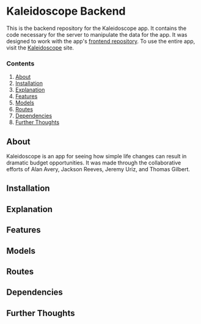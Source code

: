 # Kaleidoscope Backend

This is the backend repository for the Kaleidoscope app. It contains the code necessary for the server to manipulate the data for the app. It was designed to work with the app's [frontend repository](https://github.com/jtreeves/budget-frontend). To use the entire app, visit the [Kaleidoscope](HEROKULINKTK) site.

### Contents

1. [About](https://github.com/jtreeves/budget-backend#about)
2. [Installation](https://github.com/jtreeves/budget-backend#installation)
3. [Explanation](https://github.com/jtreeves/budget-backend#explanation)
4. [Features](https://github.com/jtreeves/budget-backend#features)
5. [Models](https://github.com/jtreeves/budget-backend#models)
6. [Routes](https://github.com/jtreeves/budget-backend#routes)
7. [Dependencies](https://github.com/jtreeves/budget-backend#dependencies)
8. [Further Thoughts](https://github.com/jtreeves/budget-backend#further-thoughts)

## About

Kaleidoscope is an app for seeing how simple life changes can result in dramatic budget opportunities. It was made through the collaborative efforts of Alan Avery, Jackson Reeves, Jeremy Uriz, and Thomas Gilbert.

## Installation

## Explanation

## Features

## Models

## Routes

## Dependencies

## Further Thoughts
